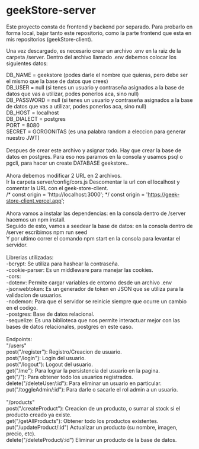 # geekStore-server

Este proyecto consta de frontend y backend por separado. Para probarlo en forma local, bajar tanto este repositorio, como la parte frontend que esta en mis repositorios (geekStore-client).

Una vez descargado, es necesario crear un archivo .env en la raiz de la carpeta /server. Dentro del archivo llamado .env debemos 
colocar los siguientes datos:


DB_NAME = geekstore  (podes darle el nombre que quieras, pero debe ser el mismo que la base de datos que crees)
<br/>
DB_USER = null  (si tenes un usuario y contraseña asignados a la base de datos que vas a utilizar, podes ponerlos aca, sino null)
<br/>
DB_PASSWORD = null (si tenes un usuario y contraseña asignados a la base de datos que vas a utilizar, podes ponerlos aca, sino null)
<br/>
DB_HOST = localhost
<br/>
DB_DIALECT = postgres
<br/>
PORT = 8080
<br/>
SECRET = GORGONITAS  (es una palabra random a eleccion para generar nuestro JWT)
<br/>
<br/>
Despues de crear este archivo y asignar todo. Hay que crear la base de datos en postgres. Para eso nos paramos en la consola 
y usamos psql o pgcli, para hacer un create DATABASE geekstore..
<br/>
<br/>
Ahora debemos modificar 2 URL en 2 archivos.
<br/>
Ir la carpeta server/config/cors.js   Descomentar la url con el localhost y comentar la URL con el geek-store-client.
<br/>
/* const origin = 'http://localhost:3000'; */
const origin = 'https://geek-store-client.vercel.app';
<br/>
<br/>
Ahora vamos a instalar las dependencias: en la consola dentro de /server hacemos un npm install.
<br/>
Seguido de esto, vamos a seedear la base de datos: en la consola dentro de /server escribimos npm run seed
<br/>
Y por ultimo correr el comando npm start en la consola para levantar el servidor.
<br/>
<br/>
Librerias utilizadas:
<br/>
-bcrypt: Se utiliza para hashear la contraseña.
<br/>
-cookie-parser: Es un middleware para manejar las cookies.
<br/>
-cors:
<br/>
-dotenv: Permite cargar variables de entorno desde un archivo .env
<br/>
-jsonwebtoken: Es un generador de token en JSON que se utiliza para la validacion de usuarios.
<br/>
-nodemon: Para que el servidor se reinicie siempre que ocurre un cambio en el codigo.
<br/>
-postgres: Base de datos relacional.
<br/>
-sequelize: Es una biblioteca que nos permite interactuar mejor con las bases de datos relacionales, postgres en este caso.
<br/>
<br/>
Endpoints:
<br/>
"/users"
<br/>
post("/register"): Registro/Creacion de usuario.<br/>
post("/login"): Login del usuario.<br/>
post("/logout"): Logout del usuario.<br/>
get("/me"): Para lograr la persistencia del usuario en la pagina.<br/>
get("/"): Para obtener todo los usuarios registrados.<br/>
delete("/deleteUser/:id"): Para eliminar un usuario en particular.<br/>
put("/toggleAdmin/:id"): Para darle o sacarle el rol admin a un usuario.
<br/>
<br/>
"/products"
<br/>
post("/createProduct"): Creacion de un producto, o sumar al stock si el producto creado ya existe.<br/>
get("/getAllProducts"): Obtener todo los productos existentes.<br/>
put("/updateProduct/:id") Actualizar un producto (su nombre, imagen, precio, etc).<br/>
delete("/deleteProduct/:id") Eliminar un producto de la base de datos.<br/>
